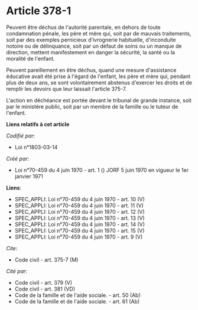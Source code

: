 # Article 378-1

Peuvent être déchus de l'autorité parentale, en dehors de toute condamnation pénale, les père et mère qui, soit par de
mauvais traitements, soit par des exemples pernicieux d'ivrognerie habituelle, d'inconduite notoire ou de délinquance, soit
par un défaut de soins ou un manque de direction, mettent manifestement en danger la sécurité, la santé ou la moralité de
l'enfant.

Peuvent pareillement en être déchus, quand une mesure d'assistance éducative avait été prise à l'égard de l'enfant, les père
et mère qui, pendant plus de deux ans, se sont volontairement abstenus d'exercer les droits et de remplir les devoirs que
leur laissait l'article 375-7.

L'action en déchéance est portée devant le tribunal de grande instance, soit par le ministère public, soit par un membre de
la famille ou le tuteur de l'enfant.

**Liens relatifs à cet article**

_Codifié par_:

  - Loi n°1803-03-14

_Créé par_:

  - Loi n°70-459 du 4 juin 1970 - art. 1 () JORF 5 juin 1970 en vigueur le 1er janvier 1971

**Liens**:

  - SPEC_APPLI: Loi n°70-459 du 4 juin 1970 - art. 10 (V)
  - SPEC_APPLI: Loi n°70-459 du 4 juin 1970 - art. 11 (V)
  - SPEC_APPLI: Loi n°70-459 du 4 juin 1970 - art. 12 (V)
  - SPEC_APPLI: Loi n°70-459 du 4 juin 1970 - art. 13 (V)
  - SPEC_APPLI: Loi n°70-459 du 4 juin 1970 - art. 14 (V)
  - SPEC_APPLI: Loi n°70-459 du 4 juin 1970 - art. 15 (V)
  - SPEC_APPLI: Loi n°70-459 du 4 juin 1970 - art. 9 (V)

_Cite_:

  - Code civil - art. 375-7 (M)

_Cité par_:

  - Code civil - art. 379 (V)
  - Code civil - art. 381 (VD)
  - Code de la famille et de l'aide sociale. - art. 50 (Ab)
  - Code de la famille et de l'aide sociale. - art. 61 (Ab)
